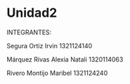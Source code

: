 # Unidad2

INTEGRANTES:

Segura Ortiz Irvin 1321124140

Márquez Rivas Alexia Natali 1320114063

Rivero Montijo Maribel 1321124240
